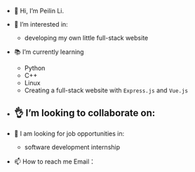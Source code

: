 - :wave: Hi, I’m Peilin Li.
- 👀 I’m interested in: 
    - developing my own little full-stack website

-  :books: I’m currently learning
    - Python
    - C++
    - Linux 
    - Creating a full-stack website with `Express.js` and `Vue.js` 

-  :ok_hand: I’m looking to collaborate on:
    - 

-  :briefcase: I am looking for job opportunities in:
    - software development internship

- 📫 How to reach me 
Email：


